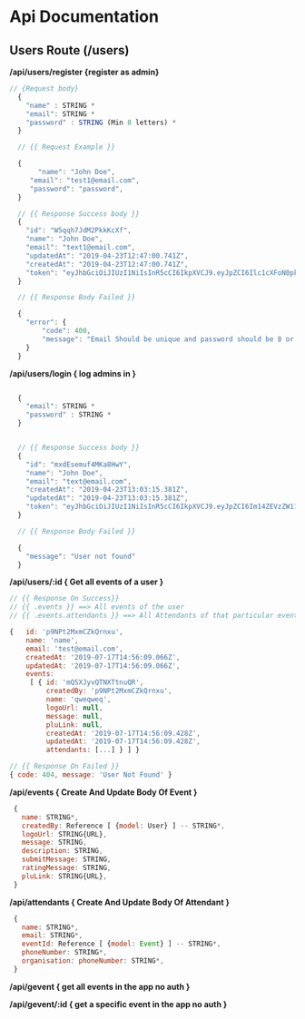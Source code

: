 # Api Documentation

## Users Route (/users)

**/api/users/register {register as admin}**

```Javascript
// {Request body}
  {
    "name" : STRING *
    "email": STRING *
    "password" : STRING (Min 8 letters) *
  }

  // {{ Request Example }}

  {
	   "name": "John Doe",
     "email": "test1@email.com",
     "password": "password",
  }

  // {{ Response Success body }}
  {
    "id": "W5qqh7JdM2PkkKcXf",
    "name": "John Doe",
    "email": "text1@email.com",
    "updatedAt": "2019-04-23T12:47:00.741Z",
    "createdAt": "2019-04-23T12:47:00.741Z",
    "token": "eyJhbGciOiJIUzI1NiIsInR5cCI6IkpXVCJ9.eyJpZCI6Ilc1cXFoN0pkTTJQa2tLY1hmIiwiaWF0IjoxNTU2MDIzNjIxLCJleHAiOjE1NTYwNTI0MjF9.YU_JRjb968nIJJICDje8P6T5jMQXcUDaCz_UCrA0Cok"
  }

  // {{ Response Body Failed }}

  {
    "error": {
        "code": 400,
        "message": "Email Should be unique and password should be 8 or more characters"
    }
  }

```

**/api/users/login { log admins in }**

```Javascript

  {
    "email": STRING *
    "password" : STRING *
  }


  // {{ Response Success body }}
  {
    "id": "mxdEsemuf4MKa8HwY",
    "name": "John Doe",
    "email": "text@email.com",
    "createdAt": "2019-04-23T13:03:15.381Z",
    "updatedAt": "2019-04-23T13:03:15.381Z",
    "token": "eyJhbGciOiJIUzI1NiIsInR5cCI6IkpXVCJ9.eyJpZCI6Im14ZEVzZW11ZjRNS2E4SHdZIiwiaWF0IjoxNTU2MDI0NjMyLCJleHAiOjE1NTYwNTM0MzJ9.YIW9ZZNOjcXB1kmMqeMyjxne8r0y4H5L1ZRGIF0ORFk"
  }

  // {{ Response Body Failed }}

  {
    "message": "User not found"
  }


```
**/api/users/:id { Get all events of a user }**

```Javascript
// {{ Response On Success}}
// {{ .events }} ==> All events of the user
// {{ .events.attendants }} ==> All Attendants of that particular event

{   id: 'p9NPt2MxmCZkQrnxu',
    name: 'name',
    email: 'test@email.com',
    createdAt: '2019-07-17T14:56:09.066Z',
    updatedAt: '2019-07-17T14:56:09.066Z',
    events:
     [ { id: 'mQSXJyvQTNXTtnuQR',
         createdBy: 'p9NPt2MxmCZkQrnxu',
         name: 'qweqweq',
         logoUrl: null,
         message: null,
         pluLink: null,
         createdAt: '2019-07-17T14:56:09.428Z',
         updatedAt: '2019-07-17T14:56:09.428Z',
         attendants: [...] } ] }

// {{ Response On Failed }}    
{ code: 404, message: 'User Not Found' }
```

**/api/events { Create And Update Body Of Event }**
``` Javascript
 {
   name: STRING*,
   createdBy: Reference [ {model: User} ] -- STRING*,
   logoUrl: STRING{URL},
   message: STRING,
   description: STRING,
   submitMessage: STRING,
   ratingMessage: STRING,
   pluLink: STRING{URL},
 }
```


**/api/attendants { Create And Update Body Of Attendant }**
``` Javascript
 {
   name: STRING*,
   email: STRING*,
   eventId: Reference [ {model: Event} ] -- STRING*,
   phoneNumber: STRING*,
   organisation: phoneNumber: STRING*,
 }
```

**/api/gevent { get all events in the app no auth }**

**/api/gevent/:id { get a specific event in the app no auth }**
